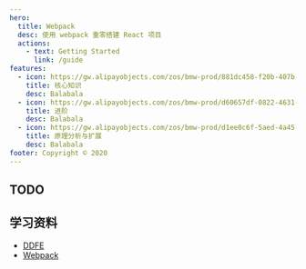 ```yaml
---
hero:
  title: Webpack
  desc: 使用 webpack 重零搭建 React 项目
  actions:
    - text: Getting Started
      link: /guide
features:
  - icon: https://gw.alipayobjects.com/zos/bmw-prod/881dc458-f20b-407b-947a-95104b5ec82b/k79dm8ih_w144_h144.png
    title: 核心知识
    desc: Balabala
  - icon: https://gw.alipayobjects.com/zos/bmw-prod/d60657df-0822-4631-9d7c-e7a869c2f21c/k79dmz3q_w126_h126.png
    title: 进阶
    desc: Balabala
  - icon: https://gw.alipayobjects.com/zos/bmw-prod/d1ee0c6f-5aed-4a45-a507-339a4bfe076c/k7bjsocq_w144_h144.png
    title: 原理分析与扩展
    desc: Balabala
footer: Copyright © 2020
---
```


## TODO

## 学习资料

- [DDFE](https://github.com/DDFE/DDFE-blog)
- [Webpack](https://webpack.docschina.org/guides/code-splitting/)
